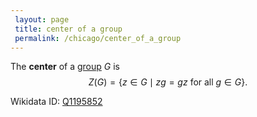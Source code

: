```yaml
---
 layout: page
 title: center of a group
 permalink: /chicago/center_of_a_group
---
```

The **center** of a [group](https://defsmath.github.io/DefsMath/group) $G$ is $$Z(G) = \{z\in G\mid zg=gz \text{ for all } g\in G\}.$$

Wikidata ID: [Q1195852](https://www.wikidata.org/wiki/Q1195852)